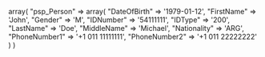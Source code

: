 array(
    "psp_Person" => array(
        "DateOfBirth" => '1979-01-12',
        "FirstName" => 'John',
        "Gender" => 'M',
        "IDNumber" => '54111111',
        "IDType" => '200',
        "LastName" => 'Doe',
        "MiddleName" => 'Michael',
        "Nationality" => 'ARG',
        "PhoneNumber1" => '+1 011 11111111',
        "PhoneNumber2" => '+1 011 22222222'
    )
)